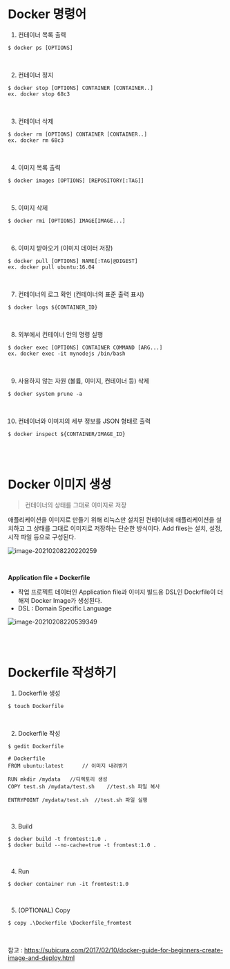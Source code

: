 # Docker 명령어

1. 컨테이너 목록 출력

```
$ docker ps [OPTIONS]
```
<br/>

2. 컨테이너 정지

```
$ docker stop [OPTIONS] CONTAINER [CONTAINER..]
ex. docker stop 68c3
```
<br/>

3. 컨테이너 삭제

```
$ docker rm [OPTIONS] CONTAINER [CONTAINER..]
ex. docker rm 68c3
```
<br/>

4. 이미지 목록 출력

```
$ docker images [OPTIONS] [REPOSITORY[:TAG]]
```
<br/>

5. 이미지 삭제

```
$ docker rmi [OPTIONS] IMAGE[IMAGE...]
```
<br/>

6. 이미지 받아오기 (이미지 데이터 저장)

```
$ docker pull [OPTIONS] NAME[:TAG|@DIGEST]
ex. docker pull ubuntu:16.04
```
<br/>

7. 컨테이너의 로그 확인 (컨테이너의 표준 출력 표시)

```
$ docker logs ${CONTAINER_ID}
```
<br/>

8. 외부에서 컨테이너 안의 명령 실행

```
$ docker exec [OPTIONS] CONTAINER COMMAND [ARG...]
ex. docker exec -it mynodejs /bin/bash
```
<br/>

9. 사용하지 않는 자원 (볼륨, 이미지, 컨테이너 등) 삭제

```
$ docker system prune -a
```
<br/>

10. 컨테이너와 이미지의 세부 정보를 JSON 형태로 출력

```
$ docker inspect ${CONTAINER/IMAGE_ID}
```
<br/>
<br/>


# Docker 이미지 생성

> 컨테이너의 상태를 그대로 이미지로 저장

애플리케이션을 이미지로 만들기 위해 리눅스만 설치된 컨테이너에 애플리케이션을 설치하고 그 상태를 그대로 이미지로 저장하는 단순한 방식이다.  Add files는 설치, 설정, 시작 파일 등으로 구성된다.

![image-20210208220220259](https://user-images.githubusercontent.com/77096463/107226061-f848fb00-6a5c-11eb-89a4-97f3eddb8930.png)

<br/>

**Application file + Dockerfile**
- 작업 프로젝트 데이터인 Application file과 이미지 빌드용 DSL인 Dockrfile이 더해져 Docker Image가 생성된다.
-  DSL : Domain Specific Language

![image-20210208220539349](https://user-images.githubusercontent.com/77096463/107226074-ff700900-6a5c-11eb-9a78-4357b29bda52.png)

<br/>
<br/>


# Dockerfile 작성하기

1. Dockerfile 생성

```
$ touch Dockerfile
```
<br/>

2. Dockerfile 작성

```
$ gedit Dockerfile
```
```
# Dockerfile
FROM ubuntu:latest		// 이미지 내려받기

RUN mkdir /mydata 	//디렉토리 생성
COPY test.sh /mydata/test.sh	//test.sh 파일 복사

ENTRYPOINT /mydata/test.sh	//test.sh 파일 실행
```
<br/>

3. Build

```
$ docker build -t fromtest:1.0 .
$ docker build --no-cache=true -t fromtest:1.0 .
```
<br/>

4. Run

```
$ docker container run -it fromtest:1.0
```
<br/>

5. (OPTIONAL) Copy

```
$ copy .\Dockerfile \Dockerfile_fromtest
```
<br/>







참고 : https://subicura.com/2017/02/10/docker-guide-for-beginners-create-image-and-deploy.html
